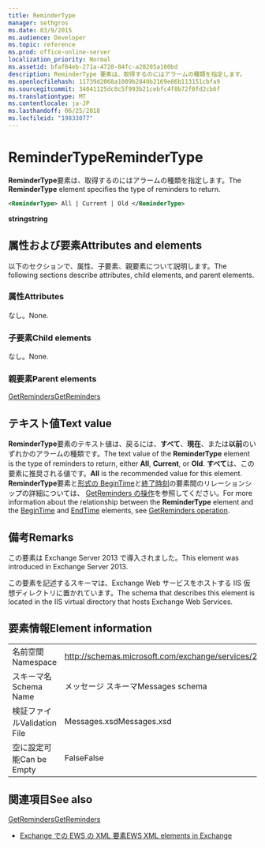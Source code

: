 ```yaml
---
title: ReminderType
manager: sethgros
ms.date: 03/9/2015
ms.audience: Developer
ms.topic: reference
ms.prod: office-online-server
localization_priority: Normal
ms.assetid: bfaf84eb-271a-4728-84fc-a20205a100bd
description: ReminderType 要素は、取得するのにはアラームの種類を指定します。
ms.openlocfilehash: 11739d2068a1009b2840b2169e86b113151cbfa9
ms.sourcegitcommit: 34041125dc8c5f993b21cebfc4f8b72f0fd2cb6f
ms.translationtype: MT
ms.contentlocale: ja-JP
ms.lasthandoff: 06/25/2018
ms.locfileid: "19833077"
---
```

# <a name="remindertype"></a><span data-ttu-id="04f0d-103">ReminderType</span><span class="sxs-lookup"><span data-stu-id="04f0d-103">ReminderType</span></span>

<span data-ttu-id="04f0d-104">**ReminderType**要素は、取得するのにはアラームの種類を指定します。</span><span class="sxs-lookup"><span data-stu-id="04f0d-104">The **ReminderType** element specifies the type of reminders to return.</span></span> 
  
```XML
<ReminderType> All | Current | Old </ReminderType>
```

 <span data-ttu-id="04f0d-105">**string**</span><span class="sxs-lookup"><span data-stu-id="04f0d-105">**string**</span></span>
## <a name="attributes-and-elements"></a><span data-ttu-id="04f0d-106">属性および要素</span><span class="sxs-lookup"><span data-stu-id="04f0d-106">Attributes and elements</span></span>

<span data-ttu-id="04f0d-107">以下のセクションで、属性、子要素、親要素について説明します。</span><span class="sxs-lookup"><span data-stu-id="04f0d-107">The following sections describe attributes, child elements, and parent elements.</span></span>
  
### <a name="attributes"></a><span data-ttu-id="04f0d-108">属性</span><span class="sxs-lookup"><span data-stu-id="04f0d-108">Attributes</span></span>

<span data-ttu-id="04f0d-109">なし。</span><span class="sxs-lookup"><span data-stu-id="04f0d-109">None.</span></span>
  
### <a name="child-elements"></a><span data-ttu-id="04f0d-110">子要素</span><span class="sxs-lookup"><span data-stu-id="04f0d-110">Child elements</span></span>

<span data-ttu-id="04f0d-111">なし。</span><span class="sxs-lookup"><span data-stu-id="04f0d-111">None.</span></span>
  
### <a name="parent-elements"></a><span data-ttu-id="04f0d-112">親要素</span><span class="sxs-lookup"><span data-stu-id="04f0d-112">Parent elements</span></span>

[<span data-ttu-id="04f0d-113">GetReminders</span><span class="sxs-lookup"><span data-stu-id="04f0d-113">GetReminders</span></span>](getreminders.md)
  
## <a name="text-value"></a><span data-ttu-id="04f0d-114">テキスト値</span><span class="sxs-lookup"><span data-stu-id="04f0d-114">Text value</span></span>

<span data-ttu-id="04f0d-115">**ReminderType**要素のテキスト値は、戻るには、**すべて**、**現在**、または**以前**のいずれかのアラームの種類です。</span><span class="sxs-lookup"><span data-stu-id="04f0d-115">The text value of the **ReminderType** element is the type of reminders to return, either **All**, **Current**, or **Old**.</span></span> <span data-ttu-id="04f0d-116">**すべて**は、この要素に推奨される値です。</span><span class="sxs-lookup"><span data-stu-id="04f0d-116">**All** is the recommended value for this element.</span></span> <span data-ttu-id="04f0d-117">**ReminderType**要素と[形式の BeginTime](begintime.md)と[終了時刻](endtime-remindermessagedatatype.md)の要素間のリレーションシップの詳細については、 [GetReminders の操作](getreminders-operation.md)を参照してください。</span><span class="sxs-lookup"><span data-stu-id="04f0d-117">For more information about the relationship between the **ReminderType** element and the [BeginTime](begintime.md) and [EndTime](endtime-remindermessagedatatype.md) elements, see [GetReminders operation](getreminders-operation.md).</span></span>
  
## <a name="remarks"></a><span data-ttu-id="04f0d-118">備考</span><span class="sxs-lookup"><span data-stu-id="04f0d-118">Remarks</span></span>

<span data-ttu-id="04f0d-119">この要素は Exchange Server 2013 で導入されました。</span><span class="sxs-lookup"><span data-stu-id="04f0d-119">This element was introduced in Exchange Server 2013.</span></span>
  
<span data-ttu-id="04f0d-120">この要素を記述するスキーマは、Exchange Web サービスをホストする IIS 仮想ディレクトリに置かれています。</span><span class="sxs-lookup"><span data-stu-id="04f0d-120">The schema that describes this element is located in the IIS virtual directory that hosts Exchange Web Services.</span></span>
  
## <a name="element-information"></a><span data-ttu-id="04f0d-121">要素情報</span><span class="sxs-lookup"><span data-stu-id="04f0d-121">Element information</span></span>

|||
|:-----|:-----|
|<span data-ttu-id="04f0d-122">名前空間</span><span class="sxs-lookup"><span data-stu-id="04f0d-122">Namespace</span></span>  <br/> |http://schemas.microsoft.com/exchange/services/2006/messages  <br/> |
|<span data-ttu-id="04f0d-123">スキーマ名</span><span class="sxs-lookup"><span data-stu-id="04f0d-123">Schema Name</span></span>  <br/> |<span data-ttu-id="04f0d-124">メッセージ スキーマ</span><span class="sxs-lookup"><span data-stu-id="04f0d-124">Messages schema</span></span>  <br/> |
|<span data-ttu-id="04f0d-125">検証ファイル</span><span class="sxs-lookup"><span data-stu-id="04f0d-125">Validation File</span></span>  <br/> |<span data-ttu-id="04f0d-126">Messages.xsd</span><span class="sxs-lookup"><span data-stu-id="04f0d-126">Messages.xsd</span></span>  <br/> |
|<span data-ttu-id="04f0d-127">空に設定可能</span><span class="sxs-lookup"><span data-stu-id="04f0d-127">Can be Empty</span></span>  <br/> |<span data-ttu-id="04f0d-128">False</span><span class="sxs-lookup"><span data-stu-id="04f0d-128">False</span></span>  <br/> |
   
## <a name="see-also"></a><span data-ttu-id="04f0d-129">関連項目</span><span class="sxs-lookup"><span data-stu-id="04f0d-129">See also</span></span>



[<span data-ttu-id="04f0d-130">GetReminders</span><span class="sxs-lookup"><span data-stu-id="04f0d-130">GetReminders</span></span>](getreminders.md)


- [<span data-ttu-id="04f0d-131">Exchange での EWS の XML 要素</span><span class="sxs-lookup"><span data-stu-id="04f0d-131">EWS XML elements in Exchange</span></span>](ews-xml-elements-in-exchange.md)

